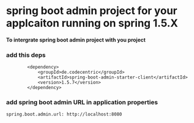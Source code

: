 # spring boot admin project for your applcaiton running on spring 1.5.X 


#### To intergrate spring boot admin project with you project


### add this deps

```
		<dependency>
			<groupId>de.codecentric</groupId>
			<artifactId>spring-boot-admin-starter-client</artifactId>
			<version>1.5.7</version>
		</dependency>
```

### add spring boot admin URL in application properties


```
spring.boot.admin.url: http://localhost:8080  
```